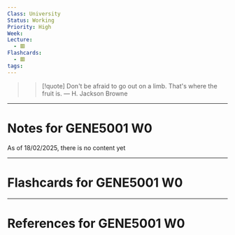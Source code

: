 ```yaml
---
Class: University
Status: Working
Priority: High
Week: 
Lecture:
  - 🟥
Flashcards:
  - 🟥
tags:
---
```

> > [!quote] Don't be afraid to go out on a limb. That's where the fruit is.
> — H. Jackson Browne

---
# Notes for GENE5001 W0
As of 18/02/2025, there is no content yet

---
# Flashcards for GENE5001 W0


---
# References for GENE5001 W0